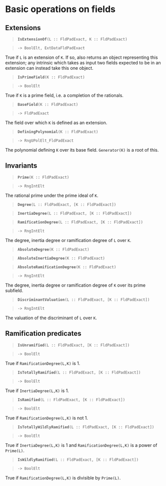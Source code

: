 ---
---

# Basic operations on fields

## Extensions

> **`IsExtensionOf`**`(L :: FldPadExact, K :: FldPadExact)`

> `-> BoolElt, ExtDataFldPadExact`

True if `L` is an extension of `K`. If so, also returns an object representing this extension; any intrinsic which takes as input two fields expected to be in an extension can instead take this one object.

> **`IsPrimeField`**`(K :: FldPadExact)`

> `-> BoolElt`

True if `K` is a prime field, i.e. a completion of the rationals.

> **`BaseField`**`(K :: FldPadExact)`

> `-> FldPadExact`

The field over which `K` is defined as an extension.

> **`DefiningPolynomial`**`(K :: FldPadExact)`

> `-> RngUPolElt_FldPadExact`

The polynomial defining `K` over its base field. `Generator(K)` is a root of this.

## Invariants

> **`Prime`**`(K :: FldPadExact)`

> `-> RngIntElt`

The rational prime under the prime ideal of `K`.

> **`Degree`**`(L :: FldPadExact, [K :: FldPadExact])`

> **`InertiaDegree`**`(L :: FldPadExact, [K :: FldPadExact])`

> **`RamificationDegree`**`(L :: FldPadExact, [K :: FldPadExact])`

> `-> RngIntElt`

The degree, inertia degree or ramification degree of `L` over `K`.

> **`AbsoluteDegree`**`(K :: FldPadExact)`

> **`AbsoluteInertiaDegree`**`(K :: FldPadExact)`

> **`AbsoluteRamificationDegree`**`(K :: FldPadExact)`

> `-> RngIntElt`

The degree, inertia degree or ramification degree of `K` over its prime subfield.

> **`DiscriminantValuation`**`(L :: FldPadExact, [K :: FldPadExact])`

> `-> RngIntElt`

The valuation of the discriminant of `L` over `K`.

## Ramification predicates

> **`IsUnramified`**`(L :: FldPadExact, [K :: FldPadExact])`

> `-> BoolElt`

True if `RamificationDegree(L,K)` is 1.

> **`IsTotallyRamified`**`(L :: FldPadExact, [K :: FldPadExact])`

> `-> BoolElt`

True if `InertiaDegree(L,K)` is 1.

> **`IsRamified`**`(L :: FldPadExact, [K :: FldPadExact])`

> `-> BoolElt`

True if `RamificationDegree(L,K)` is not 1.

> **`IsTotallyWildlyRamified`**`(L :: FldPadExact, [K :: FldPadExact])`

> `-> BoolElt`

True if `InertiaDegree(L,K)` is 1 and `RamificationDegree(L,K)` is a power of `Prime(L)`.

> **`IsWildlyRamified`**`(L :: FldPadExact, [K :: FldPadExact])`

> `-> BoolElt`

True if `RamificationDegree(L,K)` is divisible by `Prime(L)`.

